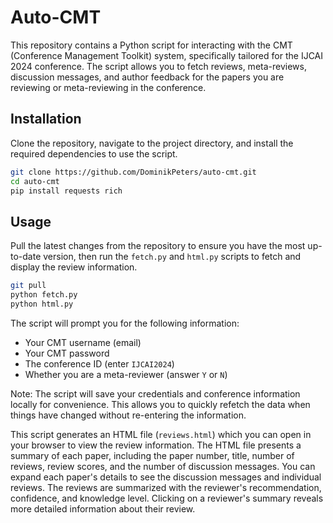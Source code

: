 # Auto-CMT

This repository contains a Python script for interacting with the CMT (Conference Management Toolkit) system, specifically tailored for the IJCAI 2024 conference. The script allows you to fetch reviews, meta-reviews, discussion messages, and author feedback for the papers you are reviewing or meta-reviewing in the conference.

## Installation

Clone the repository, navigate to the project directory, and install the required dependencies to use the script.

```bash
git clone https://github.com/DominikPeters/auto-cmt.git
cd auto-cmt
pip install requests rich
```

## Usage

Pull the latest changes from the repository to ensure you have the most up-to-date version, then run the `fetch.py` and `html.py` scripts to fetch and display the review information.

```bash
git pull
python fetch.py
python html.py
```

The script will prompt you for the following information:
* Your CMT username (email)
* Your CMT password
* The conference ID (enter `IJCAI2024`)
* Whether you are a meta-reviewer (answer `Y` or `N`)

Note: The script will save your credentials and conference information locally for convenience. This allows you to quickly refetch the data when things have changed without re-entering the information.

This script generates an HTML file (`reviews.html`) which you can open in your browser to view the review information.
The HTML file presents a summary of each paper, including the paper number, title, number of reviews, review scores, and the number of discussion messages. You can expand each paper's details to see the discussion messages and individual reviews. The reviews are summarized with the reviewer's recommendation, confidence, and knowledge level. Clicking on a reviewer's summary reveals more detailed information about their review.